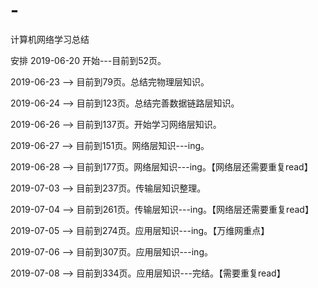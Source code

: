 # -
计算机网络学习总结

安排
2019-06-20 开始---目前到52页。

2019-06-23 --> 目前到79页。总结完物理层知识。

2019-06-24 --> 目前到123页。总结完善数据链路层知识。

2019-06-26 --> 目前到137页。开始学习网络层知识。

2019-06-27 --> 目前到151页。网络层知识---ing。

2019-06-28 --> 目前到177页。网络层知识---ing。【网络层还需要重复read】

2019-07-03 --> 目前到237页。传输层知识整理。

2019-07-04 --> 目前到261页。传输层知识---ing。【网络层还需要重复read】

2019-07-05 --> 目前到274页。应用层知识---ing。【万维网重点】

2019-07-06 --> 目前到307页。应用层知识---ing。

2019-07-08 --> 目前到334页。应用层知识---完结。【需要重复read】




